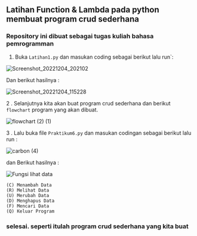 ## Latihan Function & Lambda pada python membuat program crud sederhana
### Repository ini dibuat sebagai tugas kuliah bahasa pemrogramman

1. Buka `Latihan1.py` dan masukan coding sebagai berikut lalu run`:



      
![Screenshot_20221204_202102](https://user-images.githubusercontent.com/115473812/205492911-de5d49ad-38f6-400d-844d-41d095e16ee9.png)

Dan berikut hasilnya :

![Screenshot_20221204_115228](https://user-images.githubusercontent.com/115473812/205492944-95eb1d27-f2b7-4834-8064-409e1fd0eb20.png)


2 . Selanjutnya kita akan buat program crud sederhana dan berikut `flowchart` program yang akan dibuat.

![flowchart (2) (1)](https://user-images.githubusercontent.com/115473812/204240881-2014962a-02c3-45b3-8a2a-e70b5560fd19.png)


3 . Lalu buka file `Praktikum6.py` dan masukan codingan sebagai berikut lalu run :


![carbon (4)](https://user-images.githubusercontent.com/115473812/205493032-c598909d-fd41-40c6-9310-35719492ff05.png)


dan Berikut hasilnya :
      
![Fungsi lihat data](https://user-images.githubusercontent.com/115473812/204241018-d73f033a-ec35-46a3-8c7b-080c21acdd9a.png)

```
(C) Menambah Data
(R) Melihat Data
(U) Merubah Data
(D) Menghapus Data
(F) Mencari Data
(Q) Keluar Program
```

### selesai. seperti itulah program crud sederhana yang kita buat

